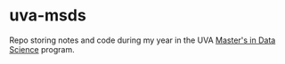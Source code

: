 # uva-msds

Repo storing notes and code during my year in the UVA [Master's in Data Science](https://datascience.virginia.edu) program.